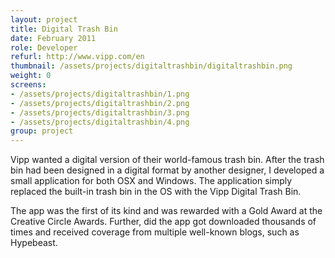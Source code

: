 ```yaml
---
layout: project
title: Digital Trash Bin
date: February 2011
role: Developer
refurl: http://www.vipp.com/en
thumbnail: /assets/projects/digitaltrashbin/digitaltrashbin.png
weight: 0
screens:
- /assets/projects/digitaltrashbin/1.png
- /assets/projects/digitaltrashbin/2.png
- /assets/projects/digitaltrashbin/3.png
- /assets/projects/digitaltrashbin/4.png
group: project
---
```


Vipp wanted a digital version of their world-famous trash bin. After the trash bin had been designed in a digital format by another designer, I developed a small application for both OSX and Windows. The application simply replaced the built-in trash bin in the OS with the Vipp Digital Trash Bin.

The app was the first of its kind and was rewarded with a Gold Award at the Creative Circle Awards. Further, did the app got downloaded thousands of times and received coverage from multiple well-known blogs, such as Hypebeast.